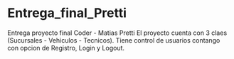 # Entrega_final_Pretti
Entrega proyecto final Coder - Matias Pretti
El proyecto cuenta con 3 claes (Sucursales - Vehiculos - Tecnicos).
Tiene control de usuarios contango con opcion de Registro, Login y Logout.
